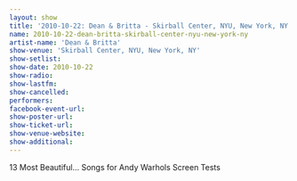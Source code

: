```yaml
---
layout: show
title: '2010-10-22: Dean & Britta - Skirball Center, NYU, New York, NY'
name: 2010-10-22-dean-britta-skirball-center-nyu-new-york-ny
artist-name: 'Dean & Britta'
show-venue: 'Skirball Center, NYU, New York, NY'
show-setlist: 
show-date: 2010-10-22
show-radio: 
show-lastfm: 
show-cancelled: 
performers: 
facebook-event-url: 
show-poster-url: 
show-ticket-url: 
show-venue-website: 
show-additional: 
---
```


13 Most Beautiful... Songs for Andy Warhols Screen Tests